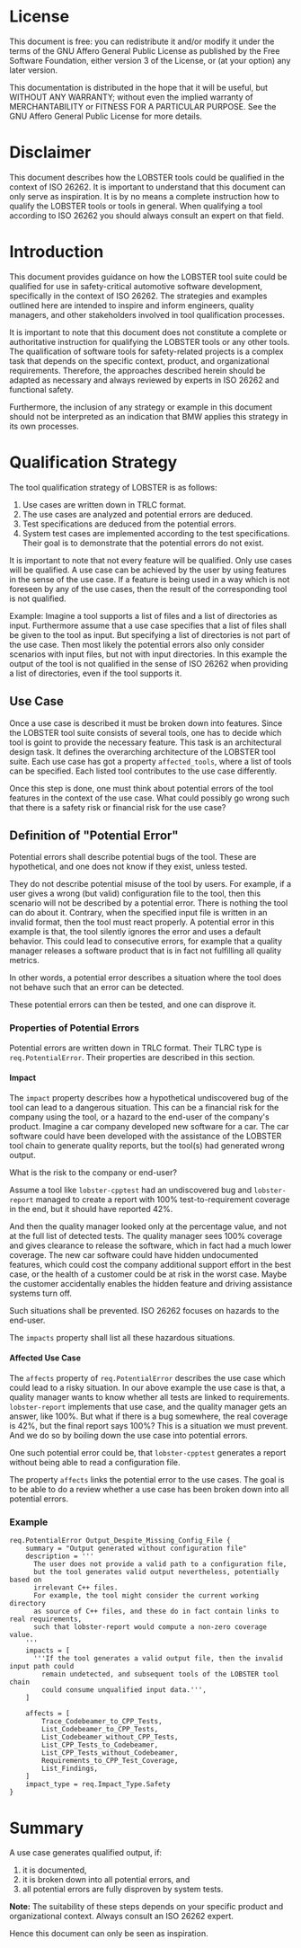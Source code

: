 # License

This document is free: you can redistribute it and/or modify
it under the terms of the GNU Affero General Public License as
published by the Free Software Foundation, either version 3 of the
License, or (at your option) any later version.

This documentation is distributed in the hope that it will be useful, but
WITHOUT ANY WARRANTY; without even the implied warranty of
MERCHANTABILITY or FITNESS FOR A PARTICULAR PURPOSE. See the GNU
Affero General Public License for more details.

# Disclaimer

This document describes how the LOBSTER tools could be qualified in the context of ISO 26262.
It is important to understand that this document can only serve as inspiration.
It is by no means a complete instruction how to qualify the LOBSTER tools or tools in general.
When qualifying a tool according to ISO 26262 you should always consult an expert on that field.

# Introduction

This document provides guidance on how the LOBSTER tool suite could be qualified for use in safety-critical automotive software development, specifically in the context of ISO 26262.
The strategies and examples outlined here are intended to inspire and inform engineers, quality managers, and other stakeholders involved in tool qualification processes.

It is important to note that this document does not constitute a complete or authoritative instruction for qualifying the LOBSTER tools or any other tools.
The qualification of software tools for safety-related projects is a complex task that depends on the specific context, product, and organizational requirements.
Therefore, the approaches described herein should be adapted as necessary and always reviewed by experts in ISO 26262 and functional safety.

Furthermore, the inclusion of any strategy or example in this document should not be interpreted as an indication that BMW applies this strategy in its own processes.

# Qualification Strategy

The tool qualification strategy of LOBSTER is as follows:
1. Use cases are written down in TRLC format.
2. The use cases are analyzed and potential errors are deduced.
3. Test specifications are deduced from the potential errors.
4. System test cases are implemented according to the test specifications.
   Their goal is to demonstrate that the potential errors do not exist.

It is important to note that not every feature will be qualified.
Only use cases will be qualified.
A use case can be achieved by the user by using features in the sense of
the use case.
If a feature is being used in a way which is not foreseen by any of the use cases,
then the result of the corresponding tool is not qualified.

Example:
Imagine a tool supports a list of files and a list of directories as input.
Furthermore assume that a use case specifies that a list of files shall be given
to the tool as input.
But specifying a list of directories is not part of the use case.
Then most likely the potential errors also only consider scenarios with input files,
but not with input directories.
In this example the output of the tool is not qualified in the sense of ISO 26262
when providing a list of directories, even if the tool supports it.

## Use Case

Once a use case is described it must be broken down into features.
Since the LOBSTER tool suite consists of several tools, one has to decide which tool
is goint to provide the necessary feature.
This task is an architectural design task.
It defines the overarching architecture of the LOBSTER tool suite.
Each use case has got a property `affected_tools`, where a list of tools can be
specified.
Each listed tool contributes to the use case differently.

Once this step is done, one must think about potential errors of the tool features
in the context of the use case.
What could possibly go wrong such that there is a safety risk or financial risk for the
use case?

## Definition of "Potential Error"

Potential errors shall describe potential bugs of the tool.
These are hypothetical, and one does not know if they exist, unless tested.

They do not describe potential misuse of the tool by users.
For example, if a user gives a wrong (but valid) configuration file to the tool, 
then this scenario will not be described by a potential error.
There is nothing the tool can do about it.
Contrary, when the specified input file is written in an invalid format,
then the tool must react properly.
A potential error in this example is that, the tool silently ignores the error
and uses a default behavior.
This could lead to consecutive errors, for example that a quality manager
releases a software product that is in fact not fulfilling all quality metrics.

In other words, a potential error describes a situation where the tool does not
behave such that an error can be detected.

These potential errors can then be tested, and one can disprove it.

### Properties of Potential Errors

Potential errors are written down in TRLC format.
Their TLRC type is `req.PotentialError`.
Their properties are described in this section.

#### Impact

The `impact` property describes how a hypothetical undiscovered bug of the tool
can lead to a dangerous situation.
This can be a financial risk for the company using the tool, or a hazard to the
end-user of the company's product.
Imagine a car company developed new software for a car.
The car software could have been developed with the assistance of the LOBSTER
tool chain to generate quality reports, but the tool(s) had generated wrong output.

What is the risk to the company or end-user?

Assume a tool like `lobster-cpptest` had an undiscovered bug and `lobster-report`
managed to create a report with 100% test-to-requirement coverage in the end, but
it should have reported 42%.

And then the quality manager looked only at the percentage value, and not at the
full list of detected tests.
The quality manager sees 100% coverage and gives clearance to release the software,
which in fact had a much lower coverage.
The new car software could have hidden undocumented features,
which could cost the company additional support effort in the best case,
or the health of a customer could be at risk in the worst case.
Maybe the customer accidentally enables the hidden feature and driving assistance
systems turn off.

Such situations shall be prevented.
ISO 26262 focuses on hazards to the end-user.

The `impacts` property shall list all these hazardous situations.

#### Affected Use Case

The `affects` property of `req.PotentialError` describes the use case which could
lead to a risky situation.
In our above example the use case is that, a quality manager wants to know whether
all tests are linked to requirements.
`lobster-report` implements that use case, and the quality manager gets an answer,
like 100%.
But what if there is a bug somewhere, the real coverage is 42%, but the final report
says 100%?
This is a situation we must prevent.
And we do so by boiling down the use case into potential errors.

One such potential error could be, that `lobster-cpptest` generates a report without
being able to read a configuration file.

The property `affects` links the potential error to the use cases.
The goal is to be able to do a review whether a use case has been broken down into
all potential errors.

### Example
```trlc
req.PotentialError Output_Despite_Missing_Config_File {
    summary = "Output generated without configuration file"
    description = '''
      The user does not provide a valid path to a configuration file,
      but the tool generates valid output nevertheless, potentially based on
      irrelevant C++ files.
      For example, the tool might consider the current working directory
      as source of C++ files, and these do in fact contain links to real requirements,
      such that lobster-report would compute a non-zero coverage value.
    '''
    impacts = [
      '''If the tool generates a valid output file, then the invalid input path could
        remain undetected, and subsequent tools of the LOBSTER tool chain
        could consume unqualified input data.''',
    ]

    affects = [
        Trace_Codebeamer_to_CPP_Tests,
        List_Codebeamer_to_CPP_Tests,
        List_Codebeamer_without_CPP_Tests,
        List_CPP_Tests_to_Codebeamer,
        List_CPP_Tests_without_Codebeamer,
        Requirements_to_CPP_Test_Coverage,
        List_Findings,
    ]
    impact_type = req.Impact_Type.Safety
}
```

# Summary
A use case generates qualified output, if:
1. it is documented,
2. it is broken down into all potential errors, and
3. all potential errors are fully disproven by system tests.

**Note:** The suitability of these steps depends on your specific product and organizational context. Always consult an ISO 26262 expert.

Hence this document can only be seen as inspiration.
